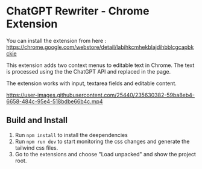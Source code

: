# ChatGPT Rewriter - Chrome Extension

You can install the extension from here : https://chrome.google.com/webstore/detail/labihkcmhekblajdihbblcgcapbkckie

This extension adds two context menus to editable text in Chrome. The text is processed using the the ChatGPT API and replaced in the page.

The extension works with input, textarea fields and editable content.


https://user-images.githubusercontent.com/25440/235630382-59ba8eb4-6658-484c-95e4-518bdbe66b4c.mp4


## Build and Install

1. Run `npm install` to install the deependencies
2. Run `npm run dev` to start monitoring the css changes and generate the tailwind css files.
3. Go to the extensions and choose "Load unpacked" and show the project root.

